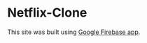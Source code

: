# Netflix-Clone

This site was built using [Google Firebase app](https://netflix-clone-dd971.firebaseapp.com/?_gl=1*1bwra45*_ga*NTMzMTcyNTc1LjE2OTcxODY0ODY.*_ga_CW55HF8NVT*MTY5NzE4NjQ4Ni4xLjEuMTY5NzE4NjUzOC44LjAuMA..).

